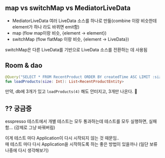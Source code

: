 
## map vs switchMap vs MediatorLiveData

- MediatorLiveData 여러 LiveData 소스를 하나로 만듦(combine 이랑 비슷한데 element가 하나 라도 바뀌면 emit함)
- map (flow map이랑 비슷, {element -> element})
- switchMap (flow flatMap 이랑 비슷, {element -> LiveData})

switchMap은 다른 LiveData를 기반으로 LiveData 소스를 전환하는 데 사용됨


## Room & dao

```kotlin
@Query("SELECT * FROM RecentProduct ORDER BY createdTime ASC LIMIT :size")
fun loadProducts(size: Int): List<RecentProductEntity>
```

만약, db에 3개가 있고 `loadProducts(4)` 해도 안터지고, 3개만 나온다. 🫢

## ?? 궁금증
esspresso 테스트에서 개별 테스트는 모두 통과하는데
테스트를 모두 실행하면, 실패함... (강제로 그냥 바꿔버림)

이게 테스트 마다 Application이 다시 시작되지 않는 것 때문임..  
매 테스트 마다 다시 Application을 시작하도록 하는 좋은 방법이 있을까나 (일단 보류 나중에 다시 생각해보기)